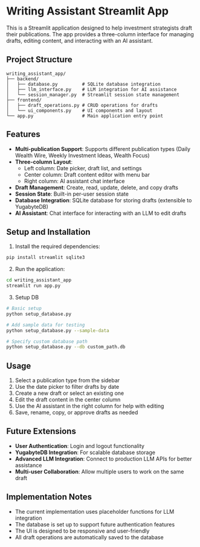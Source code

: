 # Writing Assistant Streamlit App

This is a Streamlit application designed to help investment strategists draft their publications. The app provides a three-column interface for managing drafts, editing content, and interacting with an AI assistant.

## Project Structure

```
writing_assistant_app/
├── backend/
│   ├── database.py         # SQLite database integration
│   ├── llm_interface.py    # LLM integration for AI assistance
│   └── session_manager.py  # Streamlit session state management
├── frontend/
│   ├── draft_operations.py # CRUD operations for drafts
│   └── ui_components.py    # UI components and layout
└── app.py                  # Main application entry point
```

## Features

- **Multi-publication Support**: Supports different publication types (Daily Wealth Wire, Weekly Investment Ideas, Wealth Focus)
- **Three-column Layout**:
  - Left column: Date picker, draft list, and settings
  - Center column: Draft content editor with menu bar
  - Right column: AI assistant chat interface
- **Draft Management**: Create, read, update, delete, and copy drafts
- **Session State**: Built-in per-user session state
- **Database Integration**: SQLite database for storing drafts (extensible to YugabyteDB)
- **AI Assistant**: Chat interface for interacting with an LLM to edit drafts

## Setup and Installation

1. Install the required dependencies:

```bash
pip install streamlit sqlite3
```

2. Run the application:

```bash
cd writing_assistant_app
streamlit run app.py
```

3. Setup DB

```bash
# Basic setup
python setup_database.py

# Add sample data for testing
python setup_database.py --sample-data

# Specify custom database path
python setup_database.py --db custom_path.db
```

## Usage

1. Select a publication type from the sidebar
2. Use the date picker to filter drafts by date
3. Create a new draft or select an existing one
4. Edit the draft content in the center column
5. Use the AI assistant in the right column for help with editing
6. Save, rename, copy, or approve drafts as needed

## Future Extensions

- **User Authentication**: Login and logout functionality
- **YugabyteDB Integration**: For scalable database storage
- **Advanced LLM Integration**: Connect to production LLM APIs for better assistance
- **Multi-user Collaboration**: Allow multiple users to work on the same draft

## Implementation Notes

- The current implementation uses placeholder functions for LLM integration
- The database is set up to support future authentication features
- The UI is designed to be responsive and user-friendly
- All draft operations are automatically saved to the database

